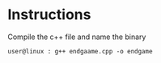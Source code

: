 # Instructions
Compile the c++ file and name the binary

```
user@linux : g++ endgaame.cpp -o endgame
```
